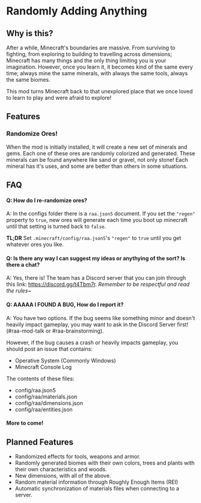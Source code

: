 # Randomly Adding Anything

## Why is this?

After a while, Minecraft's boundaries are massive. From surviving to fighting, from exploring to building to travelling across dimensions; Minecraft has many things and the only thing limiting you is your imagination.
However, once you learn it, it becomes kind of the same every time; always mine the same minerals, with always the same tools, always the same biomes.

This mod turns Minecraft back to that unexplored place that we once loved to learn to play and were afraid to explore!

## Features

### Randomize Ores!

When the mod is initially installed, it will create a new set of minerals and gems.
Each one of these ores are randomly colorized and generated.
These minerals can be found anywhere like sand or gravel, not only stone!
Each mineral has it's uses, and some are better than others in some situations.

## FAQ

#### Q: How do I re-randomize ores?

A: In the configs folder there is a `raa.json5` document. If you set the `"regen"` property to `true`, new ores will generate each time you boot up minecraft until that setting is turned back to `false`.

**TL;DR** Set `.minecraft/config/raa.json5`'s `"regen"` to `true` until you get whatever ores you like.

#### Q: Is there any way I can suggest my ideas or anythying of the sort? Is there a chat?

A: Yes, there is! The team has a Discord server that you can join through this link: https://discord.gg/t4Tbm7r. _Remember to be respectful and read the rules~_

#### Q: AAAAA I FOUND A BUG, How do I report it?

A: You have two options. If the bug seems like something minor and doesn't heavily impact gameplay, you may want to ask in the Discord Server first! (#raa-mod-talk or #raa-brainstorming).

However, if the bug causes a crash or heavily impacts gameplay, you should post an issue that contains:

- Operative System (Commonly Windows)
- Minecraft Console Log

The contents of these files:
- config/raa.json5
- config/raa/materials.json
- config/raa/dimensions.json
- config/raa/entities.json

#### More to come!

## Planned Features

- Randomized effects for tools, weapons and armor.
- Randomly generated biomes with their own colors, trees and plants with their own characteristics and woods.
- New dimensions, with all of the above.
- Random material information through Roughly Enough Items (REI)
- Automatic synchronization of materials files when connecting to a server.
